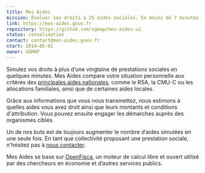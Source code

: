 ```yaml
---
title: Mes Aides
mission: Évaluer ses droits à 25 aides sociales. En moins de 7 minutes.
link: https://mes-aides.gouv.fr
repository: https://github.com/sgmap/mes-aides-ui
status: consolidation
contact: contact@mes-aides.gouv.fr
start: 2014-05-01
owner: SGMAP
---
```


Simulez vos droits à plus d’une vingtaine de prestations sociales en quelques minutes. Mes Aides compare votre situation personnelle aux critères des [principales aides nationales](https://github.com/sgmap/mes-aides-ui/wiki#les-aides-calculées), comme le RSA, la CMU-C ou les allocations familiales, ainsi que de certaines aides locales.

Grâce aux informations que vous nous transmettez, nous estimons à quelles aides vous avez droit ainsi que leurs montants et conditions d'attribution. Vous pouvez ensuite engager les démarches auprès des organismes ciblés.

Un de nos buts est de toujours augmenter le nombre d’aides simulées en une seule fois. En tant que collectivité proposant une prestation sociale, n'hésitez pas à [nous contacter](mailto:contribuer@mes-aides.gouv.fr?Ajouter+une+aide+via+beta.gouv.fr).

Mes Aides se base sur [OpenFisca](https://beta.gouv.fr/startup/openfisca.html), un moteur de calcul libre et ouvert utilisé par des chercheurs en économie et d’autres services publics.
